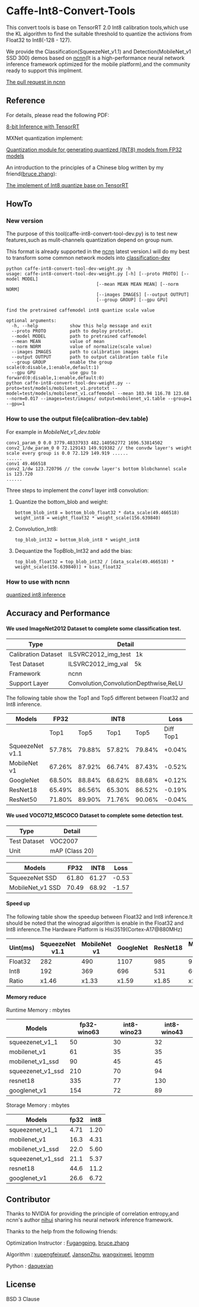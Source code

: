 # Caffe-Int8-Convert-Tools

This convert tools is base on TensorRT 2.0 Int8 calibration tools,which use the KL algorithm to find the suitable threshold to quantize the activions from Float32 to Int8(-128 - 127).

We provide the Classification(SqueezeNet_v1.1) and Detection(MobileNet_v1 SSD 300) demos based on [ncnn](https://github.com/Tencent/ncnn)(It is a high-performance neural network inference framework optimized for the mobile platform),and the community ready to support this implment.

[The pull request in ncnn](https://github.com/Tencent/ncnn/pull/749)

## Reference

For details, please read the following PDF:

[8-bit Inference with TensorRT](http://on-demand.gputechconf.com/gtc/2017/presentation/s7310-8-bit-inference-with-tensorrt.pdf) 

MXNet quantization implement:

[Quantization module for generating quantized (INT8) models from FP32 models](https://github.com/apache/incubator-mxnet/blob/master/python/mxnet/contrib/quantization.py)

An introduction to the principles of a Chinese blog written by my friend([bruce.zhang](https://github.com/bigbigzxl)):

[The implement of Int8 quantize base on TensorRT](https://zhuanlan.zhihu.com/zhangxiaolongOptimization)

## HowTo

### New version

The purpose of this tool(caffe-int8-convert-tool-dev.py) is to test new features,such as mulit-channels quantization depend on group num.

This format is already supported in the [ncnn](https://github.com/Tencent/ncnn) latest version.I will do my best to transform some common network models into [classification-dev](https://github.com/BUG1989/caffe-int8-convert-tools/tree/master/classification-dev)

```
python caffe-int8-convert-tool-dev-weight.py -h
usage: caffe-int8-convert-tool-dev-weight.py [-h] [--proto PROTO] [--model MODEL]
                                  [--mean MEAN MEAN MEAN] [--norm NORM]
                                  [--images IMAGES] [--output OUTPUT]
                                  [--group GROUP] [--gpu GPU]

find the pretrained caffemodel int8 quantize scale value

optional arguments:
  -h, --help            show this help message and exit
  --proto PROTO         path to deploy prototxt.
  --model MODEL         path to pretrained caffemodel
  --mean MEAN           value of mean
  --norm NORM           value of normalize(scale value)
  --images IMAGES       path to calibration images
  --output OUTPUT       path to output calibration table file
  --group GROUP         enable the group scale(0:disable,1:enable,default:1)
  --gpu GPU             use gpu to forward(0:disable,1:enable,default:0)
python caffe-int8-convert-tool-dev-weight.py --proto=test/models/mobilenet_v1.prototxt --model=test/models/mobilenet_v1.caffemodel --mean 103.94 116.78 123.68 --norm=0.017 --images=test/images/ output=mobilenet_v1.table --group=1 --gpu=1
```

### How to use the output file(calibration-dev.table)

For example in *MobileNet_v1_dev.table*

```
conv1_param_0 0.0 3779.48337933 482.140562772 1696.53814502
conv2_1/dw_param_0 0 72.129143 149.919382 // the convdw layer's weight scale every group is 0.0 72.129 149.919 ......
......
conv1 49.466518
conv2_1/dw 123.720796 // the convdw layer's bottom blobchannel scale is 123.720
......
```

Three steps to implement the *conv1* layer int8 convolution:

1. Quantize the bottom_blob and weight:

   ```
   bottom_blob_int8 = bottom_blob_float32 * data_scale(49.466518)
   weight_int8 = weight_float32 * weight_scale(156.639840)
   ```

2. Convolution_Int8:

   ```
   top_blob_int32 = bottom_blob_int8 * weight_int8
   ```

3. Dequantize the TopBlob_Int32 and add the bias:

   ```
   top_blob_float32 = top_blob_int32 / [data_scale(49.466518) * weight_scale(156.639840)] + bias_float32
   ```

### How to use with ncnn

[quantized int8 inference](https://github.com/Tencent/ncnn/wiki/quantized-int8-inference#caffe-int8-convert-tools)

## Accuracy and Performance

#### We used ImageNet2012 Dataset to complete some classification test.

| Type                | Detail                                                |
| ------------------- | ----------------------------------------------------- |
| Calibration Dataset | ILSVRC2012_img_test   1k                              |
| Test Dataset        | ILSVRC2012_img_val    5k                              |
| Framework           | ncnn                                                  |
| Support Layer       | Convolution,ConvolutionDepthwise,ReLU                 |

The following table show the Top1 and Top5 different between Float32 and Int8 inference.

| Models          | FP32   |        | INT8   |        | Loss      |           |
| --------------- | ------ | ------ | ------ | ------ | --------- | --------- |
|                 | Top1   | Top5   | Top1   | Top5   | Diff Top1 | Diff Top5 |
| SqueezeNet v1.1 | 57.78% | 79.88% | 57.82% | 79.84% | +0.04%    | -0.04%    |
| MobileNet v1    | 67.26% | 87.92% | 66.74% | 87.43% | -0.52%    | -0.49%    |
| GoogleNet       | 68.50% | 88.84% | 68.62% | 88.68% | +0.12%    | -0.16%    |
| ResNet18        | 65.49% | 86.56% | 65.30% | 86.52% | -0.19%    | -0.04%    |
| ResNet50        | 71.80% | 89.90% | 71.76% | 90.06% | -0.04%    | +0.16%    |

#### We used VOC0712,MSCOCO Dataset to complete some detection test.

| Type         | Detail         |
| ------------ | -------------- |
| Test Dataset | VOC2007        |
| Unit         | mAP (Class 20) |

| Models           | FP32  | INT8  | Loss   |
| ---------------- | ----- | ----- | ------ |
| SqueezeNet SSD   | 61.80 | 61.27 | -0.53  |
| MobileNet_v1 SSD | 70.49 | 68.92 | -1.57  |

#### Speed up

The following table show the speedup between Float32 and Int8 inference.It should be noted that the winograd algorithm is enable in the Float32 and Int8 inference.The Hardware Platform is Hisi3519(Cortex-A17@880MHz)

| Uint(ms) | SqueezeNet v1.1 | MobileNet v1 | GoogleNet | ResNet18 | MobileNetv1 SSD | SqueezeNet SSD |
| -------- | --------------- | ------------ | --------- | -------- | --------------- | -------------- |
| Float32  | 282             | 490          | 1107      | 985      | 970             | 610            |
| Int8     | 192             | 369          | 696       | 531      | 605             | 498            |
| Ratio    | x1.46           | x1.33        | x1.59     | x1.85    | x1.60           | x1.22          |

#### Memory reduce

Runtime Memory : mbytes

| Models            | fp32-wino63 | int8-wino23 | int8-wino43 |
| ----------------- | ----------- | ----------- | ----------- |
| squeezenet_v1_1   | 50          | 30          | 32          |
| mobilenet_v1      | 61          | 35          | 35          |
| mobilenet_v1_ssd  | 90          | 45          | 45          |
| squeezenet_v1_ssd | 210         | 70          | 94          |
| resnet18          | 335         | 77          | 130         |
| googlenet_v1      | 154         | 72          | 89          |

Storage Memory : mbytes

| Models            | fp32 | int8 |
| ----------------- | ---- | ---- |
| squeezenet_v1_1   | 4.71 | 1.20 |
| mobilenet_v1      | 16.3 | 4.31 |
| mobilenet_v1_ssd  | 22.0 | 5.60 |
| squeezenet_v1_ssd | 21.1 | 5.37 |
| resnet18          | 44.6 | 11.2 |
| googlenet_v1      | 26.6 | 6.72 |

## Contributor

Thanks to NVIDIA for providing the principle of correlation entropy,and ncnn's author [nihui](https://github.com/nihui) sharing his neural network inference framework.

Thanks to the help from the following friends:

Optimization Instructor : [Fugangping](https://github.com/fu1899), [bruce.zhang](https://github.com/bigbigzxl)

Algorithm : [xupengfeixupf](https://github.com/xupengfeixupf), [JansonZhu](https://github.com/JansonZhu), [wangxinwei](https://github.com/StarStyleSky), [lengmm](https://github.com/lengmm) 

Python : [daquexian](https://github.com/daquexian)

## License

BSD 3 Clause
